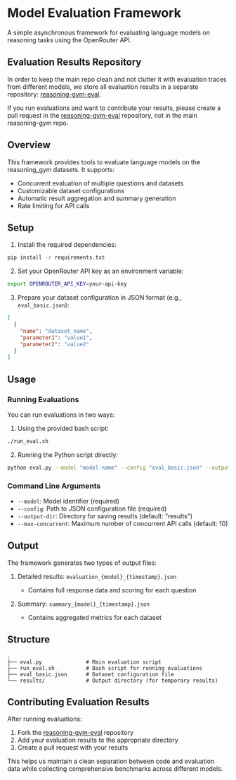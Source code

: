 # Model Evaluation Framework

A simple asynchronous framework for evaluating language models on reasoning tasks using the OpenRouter API.

## Evaluation Results Repository

In order to keep the main repo clean and not clutter it with evaluation traces from different models, we store all evaluation results in a separate repository: [reasoning-gym-eval](https://github.com/open-thought/reasoning-gym-eval).

If you run evaluations and want to contribute your results, please create a pull request in the [reasoning-gym-eval](https://github.com/open-thought/reasoning-gym-eval) repository, not in the main reasoning-gym repo.

## Overview

This framework provides tools to evaluate language models on the reasoning_gym datasets. It supports:
- Concurrent evaluation of multiple questions and datasets
- Customizable dataset configurations
- Automatic result aggregation and summary generation
- Rate limiting for API calls

## Setup

1. Install the required dependencies:
```bash
pip install -r requirements.txt
```

2. Set your OpenRouter API key as an environment variable:
```bash
export OPENROUTER_API_KEY=your-api-key
```

3. Prepare your dataset configuration in JSON format (e.g., `eval_basic.json`):
```json
[
  {
    "name": "dataset_name",
    "parameter1": "value1",
    "parameter2": "value2"
  }
]
```

## Usage

### Running Evaluations

You can run evaluations in two ways:

1. Using the provided bash script:
```bash
./run_eval.sh
```

2. Running the Python script directly:
```bash
python eval.py --model "model-name" --config "eval_basic.json" --output-dir "results"
```

### Command Line Arguments

- `--model`: Model identifier (required)
- `--config`: Path to JSON configuration file (required)
- `--output-dir`: Directory for saving results (default: "results")
- `--max-concurrent`: Maximum number of concurrent API calls (default: 10)

## Output

The framework generates two types of output files:

1. Detailed results: `evaluation_{model}_{timestamp}.json`
   - Contains full response data and scoring for each question

2. Summary: `summary_{model}_{timestamp}.json`
   - Contains aggregated metrics for each dataset

## Structure

```
.
├── eval.py              # Main evaluation script
├── run_eval.sh          # Bash script for running evaluations
├── eval_basic.json      # Dataset configuration file
└── results/             # Output directory (for temporary results)
```

## Contributing Evaluation Results

After running evaluations:

1. Fork the [reasoning-gym-eval](https://github.com/open-thought/reasoning-gym-eval) repository
2. Add your evaluation results to the appropriate directory
3. Create a pull request with your results

This helps us maintain a clean separation between code and evaluation data while collecting comprehensive benchmarks across different models.

